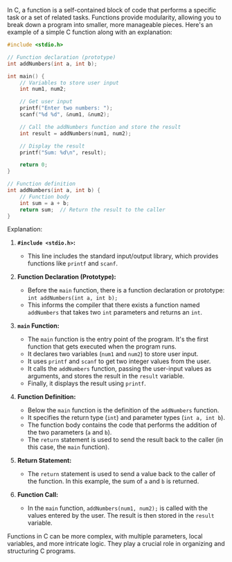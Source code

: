 In C, a function is a self-contained block of code that performs a specific task or a set of related tasks. Functions provide modularity, allowing you to break down a program into smaller, more manageable pieces. Here's an example of a simple C function along with an explanation:

```c
#include <stdio.h>

// Function declaration (prototype)
int addNumbers(int a, int b);

int main() {
    // Variables to store user input
    int num1, num2;

    // Get user input
    printf("Enter two numbers: ");
    scanf("%d %d", &num1, &num2);

    // Call the addNumbers function and store the result
    int result = addNumbers(num1, num2);

    // Display the result
    printf("Sum: %d\n", result);

    return 0;
}

// Function definition
int addNumbers(int a, int b) {
    // Function body
    int sum = a + b;
    return sum;  // Return the result to the caller
}
```

Explanation:

1. **`#include <stdio.h>`:**
   - This line includes the standard input/output library, which provides functions like `printf` and `scanf`.

2. **Function Declaration (Prototype):**
   - Before the `main` function, there is a function declaration or prototype: `int addNumbers(int a, int b);`
   - This informs the compiler that there exists a function named `addNumbers` that takes two `int` parameters and returns an `int`.

3. **`main` Function:**
   - The `main` function is the entry point of the program. It's the first function that gets executed when the program runs.
   - It declares two variables (`num1` and `num2`) to store user input.
   - It uses `printf` and `scanf` to get two integer values from the user.
   - It calls the `addNumbers` function, passing the user-input values as arguments, and stores the result in the `result` variable.
   - Finally, it displays the result using `printf`.

4. **Function Definition:**
   - Below the `main` function is the definition of the `addNumbers` function.
   - It specifies the return type (`int`) and parameter types (`int a, int b`).
   - The function body contains the code that performs the addition of the two parameters (`a` and `b`).
   - The `return` statement is used to send the result back to the caller (in this case, the `main` function).

5. **Return Statement:**
   - The `return` statement is used to send a value back to the caller of the function. In this example, the sum of `a` and `b` is returned.

6. **Function Call:**
   - In the `main` function, `addNumbers(num1, num2);` is called with the values entered by the user. The result is then stored in the `result` variable.

Functions in C can be more complex, with multiple parameters, local variables, and more intricate logic. They play a crucial role in organizing and structuring C programs.